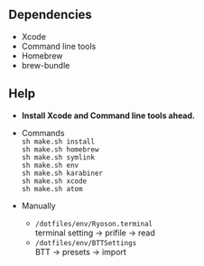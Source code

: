 ##  Dependencies
- Xcode
- Command line tools
- Homebrew
- brew-bundle

## Help
- __Install Xcode and Command line tools ahead.__

- Commands  
  ```sh make.sh install```  
  ```sh make.sh homebrew```  
  ```sh make.sh symlink```  
  ```sh make.sh env```  
  ```sh make.sh karabiner```  
  ```sh make.sh xcode```  
  ```sh make.sh atom```  


- Manually
  - ```/dotfiles/env/Ryoson.terminal```  
    terminal setting -> prifile -> read  
  - ```/dotfiles/env/BTTSettings```  
    BTT -> presets -> import
